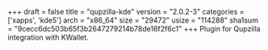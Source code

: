 +++
draft = false
title = "qupzilla-kde"
version = "2.0.2-3"
categories = ['xapps', 'kde5']
arch = "x86_64"
size = "29472"
usize = "114288"
sha1sum = "9cecc6dc503b65f3b2647279214b78de16f2f6c1"
+++
Plugin for Qupzilla integration with KWallet.